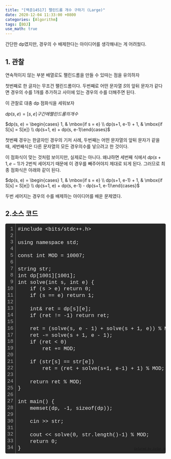 ```yaml
---
title: "[백준14517] 팰린드롬 개수 구하기 (Large)"
date: 2020-12-04 11:33:00 +0800
categories: [Algorithm]
tags: [BOJ]
use_math: true
---
```




 간단한 dp였지만, 경우의 수 배제한다는 아이디어를 생각해내는 게 어려웠다.

## 1. 관찰

  연속적이지 않는 부분 배열로도 팰린드롬을 만들 수 있따는 점을 유의하자

첫번째로 한 글자는 무조건 팰린드롬이다. 두번째로 어떤 문자열 $S$의 앞뒤 문자가 같다면 경우의 수를 1개를 추가하고 사이에 있는 경우의 수를 더해주면 된다.

 이 관찰로 대충 dp 점화식을 세워보자

 $dp(s, e) = [s, e] 구간에 팰린드롬의 개수$

$dp(s, e) = \begin{cases} 1, & \mbox{if s = e} \\ dp(s+1, e-1) + 1, & \mbox{if S[s] = S[e]} \\ dp(s+1, e) + dp(s, e-1)\end{cases}$

 첫번째 경우는 한글자인 경우의 기저 사례, 두번째는 어떤 문자열의 앞뒤 문자가 같을 때, 세번째식은 다른 문자열의 모든 경우의수를 넣으려고 한 것이다.

 이 점화식이 맞는 것처럼 보이지만, 실제로는 아니다.  왜냐하면 세번째 식에서 $dp(s+1, e-1)$가 2번씩 세어지기 때문에 이 경우를 빼주어야지 제대로 되게 된다. 그러므로 최종 점화식은 아래와 같이 된다.

$dp(s, e) = \begin{cases} 1, & \mbox{if s = e} \\ dp(s+1, e-1) + 1, & \mbox{if S[s] = S[e]} \\ dp(s+1, e) + dp(s, e-1) - dp(s+1, e-1)\end{cases}$

 두번 세어지는 경우의 수를 배제하는 아이디어를 배운 문제였다.

## 2.소스 코드

<div class="colorscripter-code" style="color:#f0f0f0;font-family:Consolas, 'Liberation Mono', Menlo, Courier, monospace !important; position:relative !important;overflow:auto"><table class="colorscripter-code-table" style="margin:0;padding:0;border:none;background-color:#272727;border-radius:4px;" cellspacing="0" cellpadding="0"><tr><td style="padding:6px;border-right:2px solid #4f4f4f"><div style="margin:0;padding:0;word-break:normal;text-align:right;color:#aaa;font-family:Consolas, 'Liberation Mono', Menlo, Courier, monospace !important;line-height:130%"><div style="line-height:130%">1</div><div style="line-height:130%">2</div><div style="line-height:130%">3</div><div style="line-height:130%">4</div><div style="line-height:130%">5</div><div style="line-height:130%">6</div><div style="line-height:130%">7</div><div style="line-height:130%">8</div><div style="line-height:130%">9</div><div style="line-height:130%">10</div><div style="line-height:130%">11</div><div style="line-height:130%">12</div><div style="line-height:130%">13</div><div style="line-height:130%">14</div><div style="line-height:130%">15</div><div style="line-height:130%">16</div><div style="line-height:130%">17</div><div style="line-height:130%">18</div><div style="line-height:130%">19</div><div style="line-height:130%">20</div><div style="line-height:130%">21</div><div style="line-height:130%">22</div><div style="line-height:130%">23</div><div style="line-height:130%">24</div><div style="line-height:130%">25</div><div style="line-height:130%">26</div><div style="line-height:130%">27</div><div style="line-height:130%">28</div><div style="line-height:130%">29</div><div style="line-height:130%">30</div><div style="line-height:130%">31</div><div style="line-height:130%">32</div><div style="line-height:130%">33</div><div style="line-height:130%">34</div></div></td><td style="padding:6px 0;text-align:left"><div style="margin:0;padding:0;color:#f0f0f0;font-family:Consolas, 'Liberation Mono', Menlo, Courier, monospace !important;line-height:130%"><div style="padding:0 6px; white-space:pre; line-height:130%">#include&nbsp;&lt;bits/stdc++.h&gt;</div><div style="padding:0 6px; white-space:pre; line-height:130%">&nbsp;</div><div style="padding:0 6px; white-space:pre; line-height:130%">using&nbsp;namespace&nbsp;std;</div><div style="padding:0 6px; white-space:pre; line-height:130%">&nbsp;</div><div style="padding:0 6px; white-space:pre; line-height:130%">const&nbsp;int&nbsp;MOD&nbsp;=&nbsp;10007;</div><div style="padding:0 6px; white-space:pre; line-height:130%">&nbsp;</div><div style="padding:0 6px; white-space:pre; line-height:130%">string&nbsp;str;</div><div style="padding:0 6px; white-space:pre; line-height:130%">int&nbsp;dp[1001][1001];</div><div style="padding:0 6px; white-space:pre; line-height:130%">int&nbsp;solve(int&nbsp;s,&nbsp;int&nbsp;e)&nbsp;{</div><div style="padding:0 6px; white-space:pre; line-height:130%">&nbsp;&nbsp;&nbsp;&nbsp;if&nbsp;(s&nbsp;&gt;&nbsp;e)&nbsp;return&nbsp;0;</div><div style="padding:0 6px; white-space:pre; line-height:130%">&nbsp;&nbsp;&nbsp;&nbsp;if&nbsp;(s&nbsp;==&nbsp;e)&nbsp;return&nbsp;1;</div><div style="padding:0 6px; white-space:pre; line-height:130%">&nbsp;</div><div style="padding:0 6px; white-space:pre; line-height:130%">&nbsp;&nbsp;&nbsp;&nbsp;int&amp;&nbsp;ret&nbsp;=&nbsp;dp[s][e];</div><div style="padding:0 6px; white-space:pre; line-height:130%">&nbsp;&nbsp;&nbsp;&nbsp;if&nbsp;(ret&nbsp;!=&nbsp;-1)&nbsp;return&nbsp;ret;</div><div style="padding:0 6px; white-space:pre; line-height:130%">&nbsp;</div><div style="padding:0 6px; white-space:pre; line-height:130%">&nbsp;&nbsp;&nbsp;&nbsp;ret&nbsp;=&nbsp;(solve(s,&nbsp;e&nbsp;-&nbsp;1)&nbsp;+&nbsp;solve(s&nbsp;+&nbsp;1,&nbsp;e))&nbsp;%&nbsp;MOD;</div><div style="padding:0 6px; white-space:pre; line-height:130%">&nbsp;&nbsp;&nbsp;&nbsp;ret&nbsp;-=&nbsp;solve(s&nbsp;+&nbsp;1,&nbsp;e&nbsp;-&nbsp;1);</div><div style="padding:0 6px; white-space:pre; line-height:130%">&nbsp;&nbsp;&nbsp;&nbsp;if&nbsp;(ret&nbsp;&lt;&nbsp;0)</div><div style="padding:0 6px; white-space:pre; line-height:130%">&nbsp;&nbsp;&nbsp;&nbsp;&nbsp;&nbsp;&nbsp;&nbsp;ret&nbsp;+=&nbsp;MOD;</div><div style="padding:0 6px; white-space:pre; line-height:130%">&nbsp;</div><div style="padding:0 6px; white-space:pre; line-height:130%">&nbsp;&nbsp;&nbsp;&nbsp;if&nbsp;(str[s]&nbsp;==&nbsp;str[e])</div><div style="padding:0 6px; white-space:pre; line-height:130%">&nbsp;&nbsp;&nbsp;&nbsp;&nbsp;&nbsp;&nbsp;&nbsp;ret&nbsp;=&nbsp;(ret&nbsp;+&nbsp;solve(s+1,&nbsp;e-1)&nbsp;+&nbsp;1)&nbsp;%&nbsp;MOD;</div><div style="padding:0 6px; white-space:pre; line-height:130%">&nbsp;</div><div style="padding:0 6px; white-space:pre; line-height:130%">&nbsp;&nbsp;&nbsp;&nbsp;return&nbsp;ret&nbsp;%&nbsp;MOD;</div><div style="padding:0 6px; white-space:pre; line-height:130%">}</div><div style="padding:0 6px; white-space:pre; line-height:130%">&nbsp;</div><div style="padding:0 6px; white-space:pre; line-height:130%">int&nbsp;main()&nbsp;{</div><div style="padding:0 6px; white-space:pre; line-height:130%">&nbsp;&nbsp;&nbsp;&nbsp;memset(dp,&nbsp;-1,&nbsp;sizeof(dp));</div><div style="padding:0 6px; white-space:pre; line-height:130%">&nbsp;</div><div style="padding:0 6px; white-space:pre; line-height:130%">&nbsp;&nbsp;&nbsp;&nbsp;cin&nbsp;&gt;&gt;&nbsp;str;</div><div style="padding:0 6px; white-space:pre; line-height:130%">&nbsp;</div><div style="padding:0 6px; white-space:pre; line-height:130%">&nbsp;&nbsp;&nbsp;&nbsp;cout&nbsp;&lt;&lt;&nbsp;solve(0,&nbsp;str.length()-1)&nbsp;%&nbsp;MOD;</div><div style="padding:0 6px; white-space:pre; line-height:130%">&nbsp;&nbsp;&nbsp;&nbsp;return&nbsp;0;</div><div style="padding:0 6px; white-space:pre; line-height:130%">}</div></div><div style="text-align:right;margin-top:-13px;margin-right:5px;font-size:9px;font-style:italic"><a href="http://colorscripter.com/info#e" target="_blank" style="color:#4f4f4ftext-decoration:none">Colored by Color Scripter</a></div></td><td style="vertical-align:bottom;padding:0 2px 4px 0"><a href="http://colorscripter.com/info#e" target="_blank" style="text-decoration:none;color:white"><span style="font-size:9px;word-break:normal;background-color:#4f4f4f;color:white;border-radius:10px;padding:1px">cs</span></a></td></tr></table></div>







